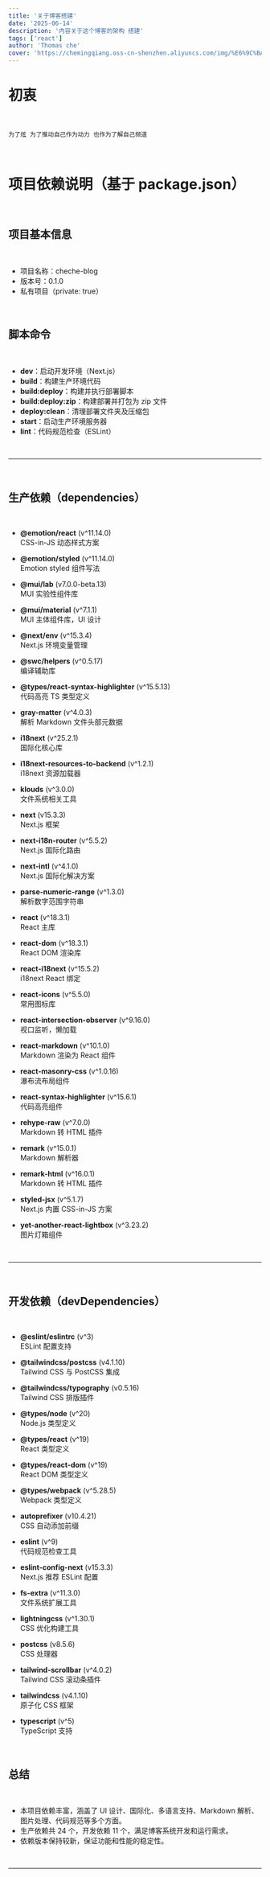 ```yaml
---
title: '关于博客搭建'
date: '2025-06-14'
description: '内容关于这个博客的架构 搭建'
tags: ['react']
author: 'Thomas che'
cover: 'https://chemingqiang.oss-cn-shenzhen.aliyuncs.com/img/%E6%9C%BA%E8%BD%A6_PixCake/DSC04465.jpg'
---
```


# 初衷

</br>

    为了炫 为了推动自己作为动力 也作为了解自己频道

</br>

# 项目依赖说明（基于 package.json）

</br>

## 项目基本信息

</br>

- 项目名称：cheche-blog
- 版本号：0.1.0
- 私有项目（private: true）

</br>

## 脚本命令

</br>

- **dev**：启动开发环境（Next.js）
- **build**：构建生产环境代码
- **build:deploy**：构建并执行部署脚本
- **build:deploy:zip**：构建部署并打包为 zip 文件
- **deploy:clean**：清理部署文件夹及压缩包
- **start**：启动生产环境服务器
- **lint**：代码规范检查（ESLint）

</br>

---

</br>

## 生产依赖（dependencies）

</br>

- **@emotion/react** (v^11.14.0)  
  CSS-in-JS 动态样式方案

- **@emotion/styled** (v^11.14.0)  
  Emotion styled 组件写法

- **@mui/lab** (v7.0.0-beta.13)  
  MUI 实验性组件库

- **@mui/material** (v^7.1.1)  
  MUI 主体组件库，UI 设计

- **@next/env** (v^15.3.4)  
  Next.js 环境变量管理

- **@swc/helpers** (v^0.5.17)  
  编译辅助库

- **@types/react-syntax-highlighter** (v^15.5.13)  
  代码高亮 TS 类型定义

- **gray-matter** (v^4.0.3)  
  解析 Markdown 文件头部元数据

- **i18next** (v^25.2.1)  
  国际化核心库

- **i18next-resources-to-backend** (v^1.2.1)  
  i18next 资源加载器

- **klouds** (v^3.0.0)  
  文件系统相关工具

- **next** (v15.3.3)  
  Next.js 框架

- **next-i18n-router** (v^5.5.2)  
  Next.js 国际化路由

- **next-intl** (v^4.1.0)  
  Next.js 国际化解决方案

- **parse-numeric-range** (v^1.3.0)  
  解析数字范围字符串

- **react** (v^18.3.1)  
  React 主库

- **react-dom** (v^18.3.1)  
  React DOM 渲染库

- **react-i18next** (v^15.5.2)  
  i18next React 绑定

- **react-icons** (v^5.5.0)  
  常用图标库

- **react-intersection-observer** (v^9.16.0)  
  视口监听，懒加载

- **react-markdown** (v^10.1.0)  
  Markdown 渲染为 React 组件

- **react-masonry-css** (v^1.0.16)  
  瀑布流布局组件

- **react-syntax-highlighter** (v^15.6.1)  
  代码高亮组件

- **rehype-raw** (v^7.0.0)  
  Markdown 转 HTML 插件

- **remark** (v^15.0.1)  
  Markdown 解析器

- **remark-html** (v^16.0.1)  
  Markdown 转 HTML 插件

- **styled-jsx** (v^5.1.7)  
  Next.js 内置 CSS-in-JS 方案

- **yet-another-react-lightbox** (v^3.23.2)  
   图片灯箱组件

</br>

---

</br>

## 开发依赖（devDependencies）

</br>

- **@eslint/eslintrc** (v^3)  
  ESLint 配置支持

- **@tailwindcss/postcss** (v4.1.10)  
  Tailwind CSS 与 PostCSS 集成

- **@tailwindcss/typography** (v0.5.16)  
  Tailwind CSS 排版插件

- **@types/node** (v^20)  
  Node.js 类型定义

- **@types/react** (v^19)  
  React 类型定义

- **@types/react-dom** (v^19)  
  React DOM 类型定义

- **@types/webpack** (v^5.28.5)  
  Webpack 类型定义

- **autoprefixer** (v10.4.21)  
  CSS 自动添加前缀

- **eslint** (v^9)  
  代码规范检查工具

- **eslint-config-next** (v15.3.3)  
  Next.js 推荐 ESLint 配置

- **fs-extra** (v^11.3.0)  
  文件系统扩展工具

- **lightningcss** (v^1.30.1)  
  CSS 优化构建工具

- **postcss** (v8.5.6)  
  CSS 处理器

- **tailwind-scrollbar** (v^4.0.2)  
  Tailwind CSS 滚动条插件

- **tailwindcss** (v4.1.10)  
  原子化 CSS 框架

- **typescript** (v^5)  
   TypeScript 支持

</br>

## 总结

</br>

- 本项目依赖丰富，涵盖了 UI 设计、国际化、多语言支持、Markdown 解析、图片处理、代码规范等多个方面。
- 生产依赖共 24 个，开发依赖 11 个，满足博客系统开发和运行需求。
- 依赖版本保持较新，保证功能和性能的稳定性。

</br>

---

</br>
</br>
</br>
</br>
</br>
</br>
</br>
